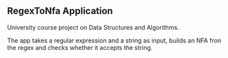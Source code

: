 ## RegexToNfa Application ##

University course project on Data Structures and Algorithms.

The app takes a regular expression and a string as input, builds an NFA fron the regex and checks whether it accepts the string.
